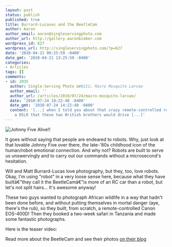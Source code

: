 ```yaml
---
layout: post
status: publish
published: true
title: Burrard-Lucases and the BeetleCam
author: Aaron
author_email: aaron@singleservingphoto.com
author_url: http://gallery.aaronbieber.com
wordpress_id: 627
wordpress_url: http://singleservingphoto.com/?p=627
date: '2010-04-21 09:25:59 -0400'
date_gmt: '2010-04-21 13:25:59 -0400'
categories:
- Articles
tags: []
comments:
- id: 2035
  author: Single-Serving Photo &#8211; Macro Mosquito Larvae
  author_email: ''
  author_url: /articles/2010/07/24/macro-mosquito-larvae/
  date: '2010-07-24 10:22:40 -0400'
  date_gmt: '2010-07-24 14:22:40 -0400'
  content: '[...] when I told you about that crazy remote-controlled robot carting
    a DSLR that these two British brothers would drive [...]'
---
```

![Johnny Five
Alive!!](http://singleservingphoto.com/wp-content/uploads/2010/04/johnny-five-259x300.jpg "Johnny Five")

It goes without saying that people are endeared to robots. Why, just
look at that lovable Johnny Five over there, _the_ late-'80s childhood
icon of the human/robot emotional connection. And why not? Robots are
built to serve us unswervingly and to carry out our commands without a
microsecond's hesitation.

Will and Matt Burrard-Lucas love photography, but they, too, love
robots. Okay, I'm using "robot" in a very loose sense here, because what
they have builtâ€”they call it the BeetleCamâ€”is more of an RC car than
a robot, but let's not split hairs... It's awesome anyway!

These two guys wanted to photograph African wildlife in a way that
hadn't been done before, and without putting themselves in mortal danger
(aye, there's the rub), so they built, from scratch, a remote-controlled
Canon EOS-400D! Then they booked a two-week safari in Tanzania and made
some fantastic photographs.

Here is the teaser video:

Read more about the BeetleCam and see their photos [on their
blog](http://blog.burrard-lucas.com/2010/04/adventures-of-beetlecam/.)
